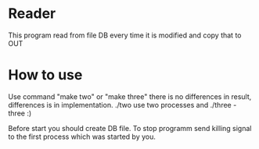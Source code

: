 # Reader
This program read from file DB every time it is modified and copy that to OUT

# How to use
Use command "make two" or "make three" there is no differences in result, differences is in implementation. ./two use two processes and ./three - three :)

Before start you should create DB file. To stop programm send killing signal to the first process which was started by you.
